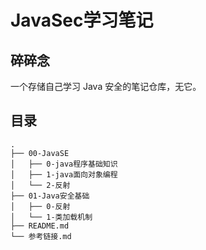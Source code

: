 # JavaSec学习笔记

## 碎碎念

一个存储自己学习 Java 安全的笔记仓库，无它。

## 目录

```
.
├── 00-JavaSE
│   ├── 0-java程序基础知识
│   ├── 1-java面向对象编程
│   └── 2-反射
├── 01-Java安全基础
│   ├── 0-反射
│   └── 1-类加载机制
├── README.md
└── 参考链接.md
```

